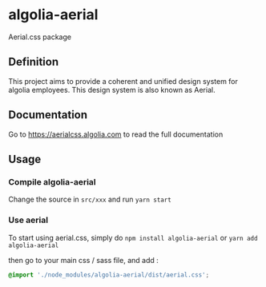 # algolia-aerial
Aerial.css package

## Definition
This project aims to provide a coherent and unified design system for algolia employees.
This design system is also known as Aerial.

## Documentation
Go to https://aerialcss.algolia.com to read the full documentation

## Usage

### Compile algolia-aerial
Change the source in `src/xxx` and run `yarn start`

### Use aerial

To start using aerial.css, simply do `npm install algolia-aerial` or `yarn add algolia-aerial`

then go to your main css / sass file, and add :

```css
@import './node_modules/algolia-aerial/dist/aerial.css';
```

